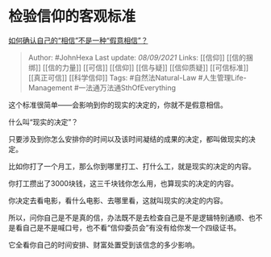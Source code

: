 # 检验信仰的客观标准
[如何确认自己的“相信”不是一种“假意相信”？](https://www.zhihu.com/question/484926471/answer/2105764356)

> Author: #JohnHexa 
Last update: *08/09/2021* 
Links: [[信仰]] [[信的捆绑]] [[信的力量]] [[可信]] [[信仰]] [[信与疑]] [[信仰质疑]] [[可信标准]] [[真正可信]] [[科学信仰]]
Tags: #自然法Natural-Law #人生管理Life-Management #一法通万法通SthOfEverything 

这个标准很简单——会影响到你的现实的决定的，你就不是假意相信。

什么叫“现实的决定”？

只要涉及到你怎么安排你的时间以及该时间凝结的成果的决定，都叫做现实的决定。

比如你打了一个月工，那么你到哪里打工、打什么工，就是现实的决定的内容。

你打工攒出了3000块钱，这三千块钱你怎么用，也算现实的决定的内容。

你决定去看电影，看什么电影、去哪里看，这就叫现实的决定的内容。

所以，问你自己是不是真的信，办法既不是去检查自己是不是逻辑特别通顺、也不是看自己是不是喊口号，也不看“信仰委员会”有没有给你发一个四级证书。

它全看你自己的时间安排、财富处置受到该信念的多少影响。

  
  
